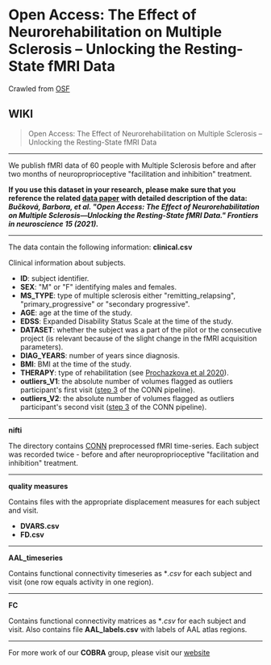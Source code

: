 # Open Access: The Effect of Neurorehabilitation on Multiple Sclerosis – Unlocking the Resting-State fMRI Data

Crawled from [OSF](https://osf.io/p2kj7/)

## WIKI

>Open Access: The Effect of Neurorehabilitation on Multiple Sclerosis – Unlocking the Resting-State fMRI Data

----------
We publish fMRI data of 60 people with Multiple Sclerosis before and after two months of neuroproprioceptive "facilitation and inhibition" treatment. 


**If you use this dataset in your research, please make sure that you reference the related [data paper][1] with detailed description of the data: *Bučková, Barbora, et al. "Open Access: The Effect of Neurorehabilitation on Multiple Sclerosis—Unlocking the Resting-State fMRI Data." Frontiers in neuroscience 15 (2021).***

----------
The data contain the following information:
**clinical.csv**
 
 Clinical information about subjects. 
 
 - **ID**: subject identifier. 
 - **SEX**: "M" or "F" identifying males and females.
 - **MS_TYPE**: type of multiple sclerosis either "remitting_relapsing", "primary_progressive" or "secondary progressive".
 - **AGE**: age at the time of the study.
 - **EDSS**: Expanded Disability Status Scale at the time of the study. 
 - **DATASET**: whether the subject was a part of the pilot or the consecutive project (is relevant because of the slight change in the fMRI acquisition parameters).
 - **DIAG_YEARS**: number of years since diagnosis.
 - **BMI**: BMI at the time of the study.
 - **THERAPY**: type of rehabilitation (see [Prochazkova et al 2020][2]).
 - **outliers_V1**: the absolute number of volumes flagged as outliers participant's first visit ([step 3][3] of the CONN pipeline).
 - **outliers_V2**: the absolute number of volumes flagged as outliers participant's second visit ([step 3][3] of the CONN pipeline).
----------
**nifti**

The directory contains [CONN][4] preprocessed fMRI time-series. Each subject was recorded twice - before and after neuroproprioceptive "facilitation and inhibition" treatment. 

----------
**quality measures**

Contains files with the appropriate displacement measures for each subject and visit.
 - **DVARS.csv** 
 - **FD.csv**

----------
**AAL_timeseries**

Contains functional connectivity timeseries as **.csv* for each subject and visit (one row equals activity in one region).

----------
**FC**

Contains functional connectivity matrices as **.csv* for each subject and visit.
Also contains file **AAL_labels.csv** with labels of AAL atlas regions.


----------
For more work of our **COBRA** group, please visit our [website][5]


  [1]: https://www.frontiersin.org/articles/10.3389/fnins.2021.662784/full
  [2]: https://journals.lww.com/intjrehabilres/Abstract/2015/03000/Motor_programme_activating_therapy_influences.6.aspx
  [3]: https://web.conn-toolbox.org/home
  [4]: https://web.conn-toolbox.org/fmri-methods/preprocessing-pipeline
  [5]: http://cobra.cs.cas.cz/